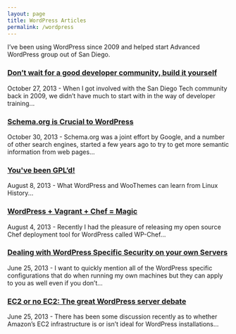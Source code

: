 ```yaml
---
layout: page
title: WordPress Articles
permalink: /wordpress
---
```


I’ve been using WordPress since 2009 and helped start Advanced WordPress group out of San Diego.

### [Don’t wait for a good developer community, build it yourself](https://managewp.com/dont-wait-for-a-good-developer-community-build-it-yourself)

October 27, 2013 - When I got involved with the San Diego Tech community back in 2009, we didn’t have much to start with in the way of developer training...

### [Schema.org is Crucial to WordPress](http://torquemag.io/2013/10/why-schema-org-is-crucial-to-wordpress/)

October 30, 2013 - Schema.org was a joint effort by Google, and a number of other search engines, started a few years ago to try to get more semantic information from web pages...

### [You've been GPL’d!](http://torquemag.io/2013/08/youve-been-gpld/)

August 8, 2013 - What WordPress and WooThemes can learn from Linux History...

### [WordPress + Vagrant + Chef = Magic](http://wpforce.com/hello-wordpress-meet-chef/)

August 4, 2013 - Recently I had the pleasure of releasing my open source Chef deployment tool for WordPress called WP-Chef...

### [Dealing with WordPress Specific Security on your own Servers](http://wordimpress.com/dealing-with-wordpress-specific-security-on-your-own-servers/)

June 25, 2013 - I want to quickly mention all of the WordPress specific configurations that do when running my own machines but they can apply to you as well even if you don’t...

### [EC2 or no EC2: The great WordPress server debate](http://wpforce.com/ec2-or-no-ec2-the-great-wordpress-server-debate/)

June 25, 2013 - There has been some discussion recently as to whether Amazon’s EC2 infrastructure is or isn’t ideal for WordPress installations...

